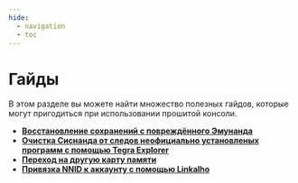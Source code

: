 ```yaml
---
hide:
  - navigation
  - toc
---
```

# Гайды

В этом разделе вы можете найти множество полезных гайдов, которые могут пригодиться при использовании прошитой консоли.

- **[Восстановление сохранений с повреждённого Эмунанда](saves_corrupted_emuMMC.md)**
- **[Очистка Сиснанда от следов неофициально установленых программ с помощью Tegra Explorer](sysnand_wipe.md)**
- **[Переход на другую карту памяти](new_sd.md)**
- **[Привязка NNID к аккаунту с помощью Linkalho](linkalho_nnid.md)**